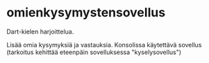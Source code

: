 # omienkysymystensovellus

Dart-kielen harjoittelua.

Lisää omia kysymyksiä ja vastauksia. Konsolissa käytettävä sovellus (tarkoitus kehittää eteenpäin sovelluksessa "kyselysovellus")
